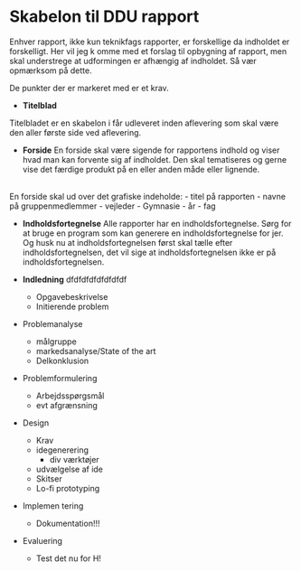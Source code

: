 # Skabelon til DDU rapport
Enhver rapport, ikke kun teknikfags rapporter, er forskellige da indholdet er forskelligt. Her vil jeg k omme med et forslag til opbygning af rapport, men skal understrege at udformingen er afhængig af indholdet. Så vær opmærksom på dette.

De punkter der er markeret med er et krav.

- **Titelblad**

Titelbladet er en skabelon i får udleveret inden aflevering som skal være den aller første side ved aflevering.
<br/>
- **Forside**
En forside skal være sigende for rapportens indhold og viser hvad man kan forvente sig af indholdet. Den skal tematiseres og gerne vise det færdige produkt på en eller anden måde eller lignende.
<br/>
En forside skal ud over det grafiske indeholde:
- titel på rapporten
- navne på gruppenmedlemmer
- vejleder
- Gymnasie
- år
- fag

- **Indholdsfortegnelse**
Alle rapporter har en indholdsfortegnelse. Sørg for at bruge en program som kan generere en indholdsfortegnelse for jer. Og husk nu at indholdsfortegnelsen først skal tælle efter indholdsfortegnelsen, det vil sige at indholdsfortegnelsen ikke er på indholdsfortegnelsen.

- **Indledning**
dfdfdfdfdfdfdfdf
  - Opgavebeskrivelse
  - Initierende problem
- Problemanalyse
  - målgruppe
  - markedsanalyse/State of the art
  - Delkonklusion
- Problemformulering
  - Arbejdsspørgsmål
  - evt afgrænsning
- Design
  - Krav
  - idegenerering
    - div værktøjer
  - udvælgelse af ide
  - Skitser
  - Lo-fi prototyping
- Implemen tering
  - Dokumentation!!!
- Evaluering
  - Test det nu for H!